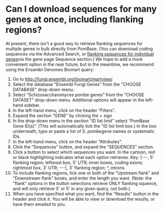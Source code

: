 # Can I download sequences for many genes at once, including flanking regions? 
<!-- pombase_categories: Querying/Searching,Sequence Retrieval -->

At present, there isn't a good way to retrieve flanking sequences for
multiple genes in bulk directly from PomBase. (You can download coding
sequences via the Advanced Search, or [flanking sequences for individual
genes](/faqs/how-can-i-retrieve-gene-sequence-including-upstream-and-downstream-sequences)via
the gene page Sequence section.) We hope to add a more convenient option
in the near future, but in the meantime, we recommend using the Ensembl
Genomes Biomart query:

1.  Go to <http://fungi.ensembl.org/biomart/martview/>
2.  Select the database “Ensembl Fungi Genes” from the "CHOOSE DATABASE"
    drop-down menu.
3.  Select “Schizosaccharomyces pombe genes” from the "CHOOSE DATASET"
    drop-down menu. Additional options will appear in the left-hand
    sidebar.
4.  In the left-hand menu, click on the header “Filters”.
5.  Expand the section “GENE” by clicking the + sign
6.  In the drop-down menu in the section “ID list limit” select “PomBase
    Gene ID(s)”. (This will automatically tick the "ID list limit box.)
    In the box underneath, type or paste a list of *S. pombe*gene names
    or systematic IDs.
7.  In the left-hand menu, click on the header “Attributes”.
8.  Click the “Sequences” button, and expand the “SEQUENCES” section.
9.  Click a button to select which sequences you want. In the cartoon,
    red or black highlighting indicates what each option retrieves. Key:
    |---, 5' flanking region; leftmost box, 5' UTR; inner boxes, coding
    exons; rightmost box, 3' UTR; ---|, 3' flanking region; \^, introns.
10. To include flanking regions, tick one or both of the "Upstream
    flank" and "Downstream flank" boxes, and enter the length you want.
    (Note: the "flank" options in the button selections retrieve ONLY
    flanking squence, and will only retrieve 3' or 5' in any given
    query, not both.)
11. When you have specified what you want, find the "Results" button in
    the header and click it. You will be able to view or download the
    results, or have them emailed to you.



